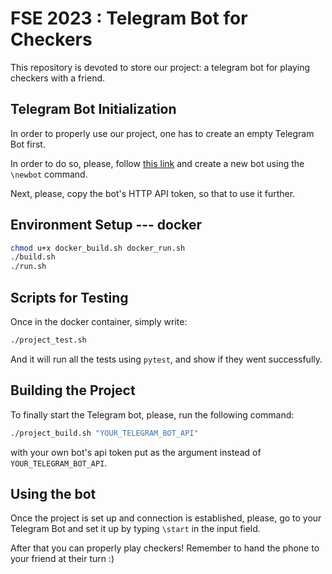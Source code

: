 # FSE 2023 : Telegram Bot for Checkers
This repository is devoted to store our project: a telegram bot for playing checkers with a friend.
## Telegram Bot Initialization
In order to properly use our project, one has to create an empty Telegram Bot first.

In order to do so, please, follow [this link](https://t.me/BotFather) and create a new bot using the `\newbot` command.

Next, please, copy the bot's HTTP API token, so that to use it further.

## Environment Setup --- docker
```bash
chmod u+x docker_build.sh docker_run.sh 
./build.sh
./run.sh
```
## Scripts for Testing
Once in the docker container, simply write:
```bash
./project_test.sh
```
And it will run all the tests using `pytest`, and show if they went successfully.
## Building the Project
To finally start the Telegram bot, please, run the following command:
```bash
./project_build.sh "YOUR_TELEGRAM_BOT_API"
```
with your own bot's api token put as the argument instead of `YOUR_TELEGRAM_BOT_API`. 
## Using the bot
Once the project is set up and connection is established, please, go to your Telegram Bot and set it up by typing `\start` in the input field.

After that you can properly play checkers! Remember to hand the phone to your friend at their turn :)
